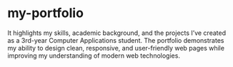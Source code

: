 # my-portfolio
It highlights my skills, academic background, and the projects I’ve created as a 3rd-year Computer Applications student. The portfolio demonstrates my ability to design clean, responsive, and user-friendly web pages while improving my understanding of modern web technologies.
